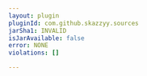 ```yaml
---
layout: plugin
pluginId: com.github.skazzyy.sources
jarSha1: INVALID
isJarAvailable: false
error: NONE
violations: []

---
```

